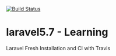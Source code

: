 [![Build Status](https://travis-ci.org/your/repo.svg?branch=master)](https://travis-ci.org/your/repo)

# laravel5.7 - Learning
Laravel Fresh Installation and CI with Travis


